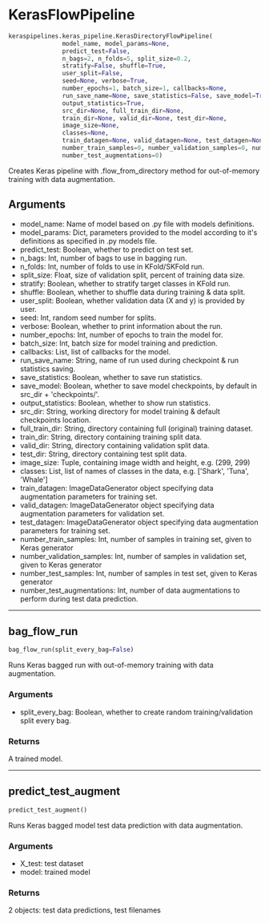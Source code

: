 # KerasFlowPipeline

```python
keraspipelines.keras_pipeline.KerasDirectoryFlowPipeline(
               model_name, model_params=None,
               predict_test=False,
               n_bags=2, n_folds=5, split_size=0.2,
               stratify=False, shuffle=True,
               user_split=False,
               seed=None, verbose=True,
               number_epochs=1, batch_size=1, callbacks=None,
               run_save_name=None, save_statistics=False, save_model=True,
               output_statistics=True,
               src_dir=None, full_train_dir=None,
               train_dir=None, valid_dir=None, test_dir=None,
               image_size=None,
               classes=None,
               train_datagen=None, valid_datagen=None, test_datagen=None,
               number_train_samples=0, number_validation_samples=0, number_test_samples=0,
               number_test_augmentations=0)
```

Creates Keras pipeline with .flow_from_directory method for out-of-memory training with data augmentation.

## Arguments

- model_name: Name of model based on .py file with models definitions.
- model_params: Dict, parameters provided to the model according to it's definitions as specified in .py models file.
- predict_test: Boolean, whether to predict on test set.
- n_bags: Int, number of bags to use in bagging run.
- n_folds: Int, number of folds to use in KFold/SKFold run.
- split_size: Float, size of validation split, percent of training data size.
- stratify: Boolean, whether to stratify target classes in KFold run.
- shuffle: Boolean, whether to shuffle data during training & data split.
- user_split: Boolean, whether validation data (X and y) is provided by user.
- seed: Int, random seed number for splits.
- verbose: Boolean, whether to print information about the run.
- number_epochs: Int, number of epochs to train the model for.
- batch_size: Int, batch size for model training and prediction.
- callbacks: List, list of callbacks for the model.
- run_save_name: String, name of run used during checkpoint & run statistics saving.
- save_statistics: Boolean, whether to save run statistics.
- save_model: Boolean, whether to save model checkpoints, by default in src_dir + 'checkpoints/'.
- output_statistics: Boolean, whether to show run statistics.
- src_dir: String, working directory for model training & default checkpoints location.
- full_train_dir: String, directory containing full (original) training dataset.
- train_dir: String, directory containing training split data.
- valid_dir: String, directory containing validation split data.
- test_dir: String, directory containing test split data.
- image_size: Tuple, containing image width and height, e.g. (299, 299)
- classes: List, list of names of classes in the data, e.g. ['Shark', 'Tuna', 'Whale']
- train_datagen: ImageDataGenerator object specifying data augmentation parameters for training set.
- valid_datagen: ImageDataGenerator object specifying data augmentation parameters for validation set.
- test_datagen: ImageDataGenerator object specifying data augmentation parameters for training set.
- number_train_samples: Int, number of samples in training set, given to Keras generator
- number_validation_samples: Int, number of samples in validation set, given to Keras generator
- number_test_samples: Int, number of samples in test set, given to Keras generator
- number_test_augmentations: Int, number of data augmentations to perform during test data prediction.

--------------------------------------------------------------------------------

## bag_flow_run

```python
bag_flow_run(split_every_bag=False)
```

Runs Keras bagged run with out-of-memory training with data augmentation.

### Arguments

- split_every_bag: Boolean, whether to create random training/validation split every bag.

### Returns

A trained model.

--------------------------------------------------------------------------------

## predict_test_augment

```python
predict_test_augment()
```

Runs Keras bagged model test data prediction with data augmentation.

### Arguments

- X_test: test dataset
- model: trained model

### Returns

2 objects: test data predictions, test filenames
